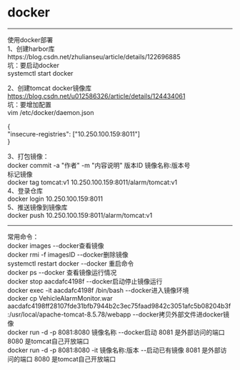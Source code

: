 # docker
<hr/>
使用docker部署 <br/>
1、创建harbor库 <br/>
https://blog.csdn.net/zhulianseu/article/details/122696885 <br/>
坑：要启动docker <br/>
systemctl start docker <br/>

2、创建tomcat docker镜像库 <br/>
https://blog.csdn.net/u012586326/article/details/124434061 <br/>
坑：要增加配置 <br/>
vim  /etc/docker/daemon.json  <br/>

{ <br/>
  "insecure-registries": ["10.250.100.159:8011"] <br/>
} <br/>

3、打包镜像： <br/>
docker commit -a "作者" -m "内容说明" 版本ID 镜像名称:版本号 <br/>
标记镜像 <br/>
docker tag tomcat:v1 10.250.100.159:8011/alarm/tomcat:v1 <br/>
4、登录仓库 <br/>
docker login 10.250.100.159:8011 <br/>
5、推送镜像到镜像库 <br/>
docker push 10.250.100.159:8011/alarm/tomcat:v1 <br/>

<hr/>
常用命令： <br/>
docker images   --docker查看镜像 <br/>
docker rmi -f imagesID  --docker删除镜像 <br/>
systemctl restart docker   --docker 重启命令 <br/>
docker ps  --docker 查看镜像运行情况 <br/>
docker stop aacdafc4198f   --docker启动停止镜像运行 <br/>
docker exec -it aacdafc4198f /bin/bash   --docker进入镜像环境 <br/>
docker cp VehicleAlarmMonitor.war aacdafc4198ff28107fde31bfb7944b2c3ec75faad9842c3051afc5b08204b3f:/usr/local/apache-tomcat-8.5.78/webapp   --docker拷贝外部文件进docker镜像 <br/>
docker run -d -p 8081:8080 镜像名称     --docker启动 8081 是外部访问的端口 8080 是tomcat自己开放端口 <br/>
docker run -d -p 8081:8080 -it 镜像名称:版本  --启动已有镜像 8081 是外部访问的端口 8080 是tomcat自己开放端口 <br/>





